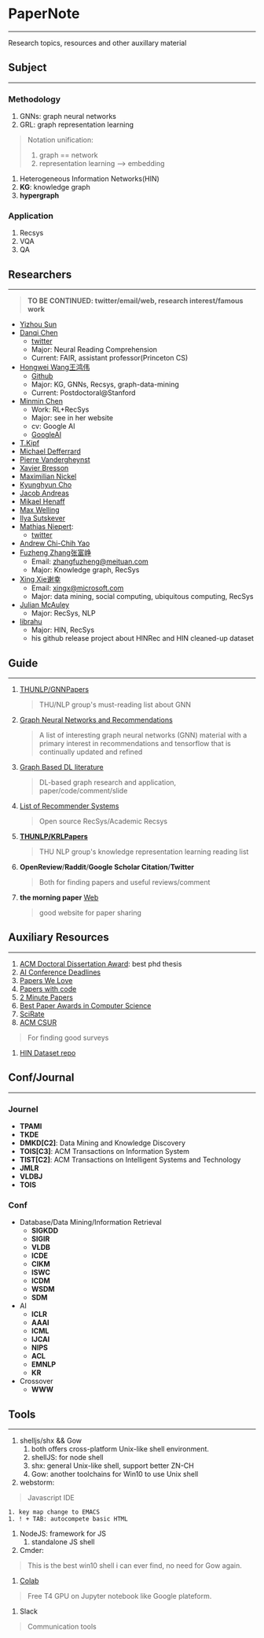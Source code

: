 # PaperNote
---
Research topics, resources and other auxillary material

## Subject
---
### Methodology
1. GNNs: graph neural networks
1. GRL: graph representation learning
  > Notation unification:
  >   1. graph == network
  >   1. representation learning --> embedding
1. Heterogeneous Information Networks(HIN)
  1. **KG**: knowledge graph
  1. **hypergraph**

### Application
1. Recsys
1. VQA
1. QA

## Researchers
---
> **TO BE CONTINUED: twitter/email/web, research interest/famous work**
* [Yizhou Sun](http://web.cs.ucla.edu/~yzsun/)
* [Danqi Chen](https://cs.stanford.edu/~danqi/)
  * [twitter](https://twitter.com/danqi_chen)
  * Major: Neural Reading Comprehension
  * Current: FAIR, assistant professor(Princeton CS)
* [Hongwei Wang王鸿伟](https://hwwang55.github.io/)
  * [Github](https://github.com/hwwang55)
  * Major: KG, GNNs, Recsys, graph-data-mining
  * Current: Postdoctoral@Stanford
* [Minmin Chen](https://www.cse.wustl.edu/~mchen/)
  * Work: RL+RecSys
  * Major: see in her website
  * cv: Google AI
  * [GoogleAI](https://ai.google/research/people/106011)
* [T.Kipf](http://tkipf.github.io/)
* [Michael Defferrard](http://deff.ch/)
* [Pierre Vandergheynst](https://about.me/pierre_vandergheynst)
* [Xavier Bresson](https://twitter.com/xbresson)
* [Maximilian Nickel](https://mnick.github.io/)
* [Kyunghyun Cho](http://www.kyunghyuncho.me/)
* [Jacob Andreas](https://people.eecs.berkeley.edu/~jda/)
* [Mikael Henaff](http://www.mikaelhenaff.net/)
* [Max Welling](https://twitter.com/wellingmax)
* [Ilya Sutskever](https://twitter.com/ilyasut)
* [Mathias Niepert](http://www.matlog.net/): 
  * [twitter](https://twitter.com/Mniepert)
* [Andrew Chi-Chih Yao](http://iiis.tsinghua.edu.cn/en/yao/)
* [Fuzheng Zhang张富峥]()
  * Email: zhangfuzheng@meituan.com
  * Major: Knowledge graph, RecSys
* [Xing Xie谢幸](https://www.microsoft.com/en-us/research/people/xingx/)
  * Email: xingx@microsoft.com
  * Major: data mining, social computing, ubiquitous computing, RecSys
* [Julian McAuley](https://cseweb.ucsd.edu/~jmcauley/)
  * Major: RecSys, NLP
* [librahu](https://github.com/librahu)
  * Major: HIN, RecSys
  * his github release project about HINRec and HIN cleaned-up dataset

## Guide
---
1. [THUNLP/GNNPapers](https://github.com/thunlp/GNNPapers)
    > THU/NLP group's must-reading list about GNN
1. [Graph Neural Networks and Recommendations](https://github.com/yazdotai/graph-networks)
    > A list of interesting graph neural networks (GNN) material with a primary interest in recommendations and tensorflow that is continually updated and refined
1. [Graph Based DL literature](https://github.com/naganandy/graph-based-deep-learning-literature/blob/master/conference-publications/README.md)
    > DL-based graph research and application, paper/code/comment/slide
1. [List of Recommender Systems](https://github.com/grahamjenson/list_of_recommender_systems)
    > Open source RecSys/Academic Recsys
1. [**THUNLP/KRLPapers**](https://github.com/thunlp/KRLPapers)
    > THU NLP group's knowledge representation learning reading list
1. **OpenReview**/**Raddit**/**Google Scholar Citation**/**Twitter**
    > Both for finding papers and useful reviews/comment
1. **the morning paper** [Web](https://blog.acolyer.org/)
    > good website for paper sharing

## Auxiliary Resources
---
1. [ACM Doctoral Dissertation Award](https://awards.acm.org/doctoral-dissertation/award-winners): best phd thesis
1. [AI Conference Deadlines](https://aideadlin.es/)
1. [Papers We Love](https://github.com/papers-we-love/papers-we-love)
1. [Papers with code](https://paperswithcode.com/sota)
1. [2 Minute Papers](https://www.youtube.com/user/keeroyz)
1. [Best Paper Awards in Computer Science](http://jeffhuang.com/best_paper_awards.html)
1. [SciRate](https://scirate.com/)
1. [ACM CSUR](https://csur.acm.org/index.cfm)
  > For finding good surveys
1. [HIN Dataset repo](http://shichuan.org/HIN_dataset.html)

## Conf/Journal
---
### Journel
* **TPAMI**
* **TKDE**
* **DMKD[C2]**: Data Mining and Knowledge Discovery
* **TOIS[C3]**: ACM Transactions on Information System
* **TIST[C2]**: ACM Transactions on Intelligent Systems and Technology
* **JMLR**
* **VLDBJ**
* **TOIS**
### Conf
* Database/Data Mining/Information Retrieval
  * **SIGKDD**
  * **SIGIR**
  * **VLDB**
  * **ICDE**
  * **CIKM**
  * **ISWC**
  * **ICDM**
  * **WSDM**
  * **SDM**
* AI
  * **ICLR**
  * **AAAI**
  * **ICML**
  * **IJCAI**
  * **NIPS**
  * **ACL**
  * **EMNLP**
  * **KR**
* Crossover
  * **WWW**

## Tools
---

1. shelljs/shx && Gow
    1. both offers cross-platform Unix-like shell environment.
    1. shellJS: for node shell
    1. shx: general Unix-like shell, support better ZN-CH
    1. Gow: another toolchains for Win10 to use Unix shell
1. webstorm: 
> Javascript IDE

    1. key map change to EMACS
    1. ! + TAB: autocompete basic HTML
1. NodeJS: framework for JS
    1. standalone JS shell
1. Cmder:
> This is the best win10 shell i can ever find, no need for Gow again.
1. [Colab](https://colab.research.google.com/)
> Free T4 GPU on Jupyter notebook like Google plateform.
1. Slack
> Communication tools
